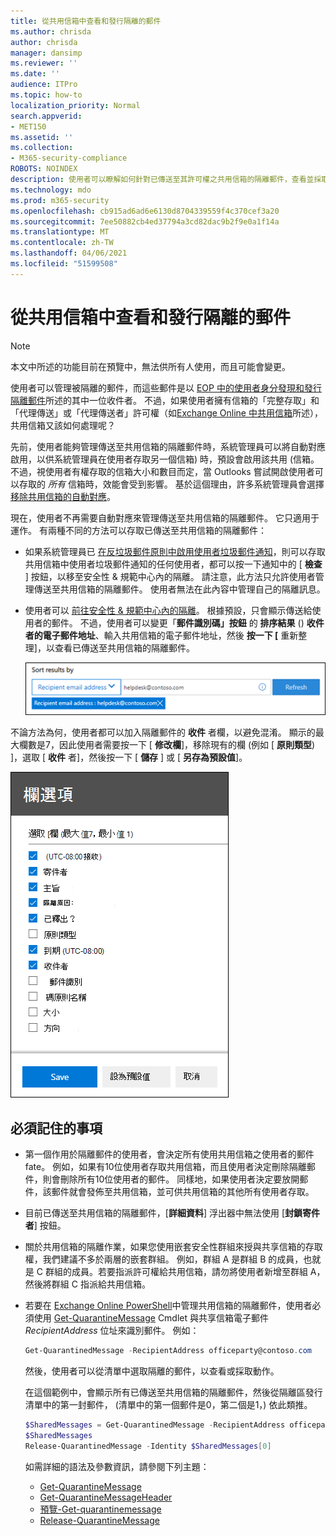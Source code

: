 ```yaml
---
title: 從共用信箱中查看和發行隔離的郵件
ms.author: chrisda
author: chrisda
manager: dansimp
ms.reviewer: ''
ms.date: ''
audience: ITPro
ms.topic: how-to
localization_priority: Normal
search.appverid:
- MET150
ms.assetid: ''
ms.collection:
- M365-security-compliance
ROBOTS: NOINDEX
description: 使用者可以瞭解如何針對已傳送至其許可權之共用信箱的隔離郵件，查看並採取行動。
ms.technology: mdo
ms.prod: m365-security
ms.openlocfilehash: cb915ad6ad6e6130d8704339559f4c370cef3a20
ms.sourcegitcommit: 7ee50882cb4ed37794a3cd82dac9b2f9e0a1f14a
ms.translationtype: MT
ms.contentlocale: zh-TW
ms.lasthandoff: 04/06/2021
ms.locfileid: "51599508"
---
```

# <a name="view-and-release-quarantined-messages-from-shared-mailboxes"></a>從共用信箱中查看和發行隔離的郵件

> [!NOTE]
> 本文中所述的功能目前在預覽中，無法供所有人使用，而且可能會變更。

使用者可以管理被隔離的郵件，而這些郵件是以 [EOP 中的使用者身分發現和發行隔離郵件](find-and-release-quarantined-messages-as-a-user.md)所述的其中一位收件者。 不過，如果使用者擁有信箱的「完整存取」和「代理傳送」或「代理傳送者」許可權（如[Exchange Online 中共用信箱](/exchange/collaboration-exo/shared-mailboxes)所述），共用信箱又該如何處理呢？

先前，使用者能夠管理傳送至共用信箱的隔離郵件時，系統管理員可以將自動對應啟用，以供系統管理員在使用者存取另一個信箱) 時，預設會啟用該共用 (信箱。 不過，視使用者有權存取的信箱大小和數目而定，當 Outlooks 嘗試開啟使用者可以存取的 *所有* 信箱時，效能會受到影響。 基於這個理由，許多系統管理員會選擇 [移除共用信箱的自動對應](/outlook/troubleshoot/profiles-and-accounts/remove-automapping-for-shared-mailbox)。

現在，使用者不再需要自動對應來管理傳送至共用信箱的隔離郵件。 它只適用于運作。 有兩種不同的方法可以存取已傳送至共用信箱的隔離郵件：

- 如果系統管理員已 [在反垃圾郵件原則中啟用使用者垃圾郵件通知](configure-your-spam-filter-policies.md#configure-end-user-spam-notifications)，則可以存取共用信箱中使用者垃圾郵件通知的任何使用者，都可以按一下通知中的 [ **檢查** ] 按鈕，以移至安全性 & 規範中心內的隔離。 請注意，此方法只允許使用者管理傳送至共用信箱的隔離郵件。 使用者無法在此內容中管理自己的隔離訊息。

- 使用者可以 [前往安全性 & 規範中心內的隔離](find-and-release-quarantined-messages-as-a-user.md)。 根據預設，只會顯示傳送給使用者的郵件。 不過，使用者可以變更「**郵件識別碼」按鈕** 的 **排序結果** () **收件者的電子郵件地址**、輸入共用信箱的電子郵件地址，然後 **按一下 [** 重新整理]，以查看已傳送至共用信箱的隔離郵件。

  ![根據收件者電子郵件地址排序隔離的郵件。](../../media/quarantine-sort-results-by-recipient-email-address.png)

不論方法為何，使用者都可以加入隔離郵件的 **收件** 者欄，以避免混淆。 顯示的最大欄數是7，因此使用者需要按一下 [ **修改欄**]，移除現有的欄 (例如 [ **原則類型**) ]，選取 [ **收件** 者]，然後按一下 [ **儲存** ] 或 [ **另存為預設值**]。

  ![移除 [原則類型] 欄，並將 [收件者] 欄新增至隔離區。](../../media/quarantine-add-recipient-column.png)

## <a name="things-to-keep-in-mind"></a>必須記住的事項

- 第一個作用於隔離郵件的使用者，會決定所有使用共用信箱之使用者的郵件 fate。 例如，如果有10位使用者存取共用信箱，而且使用者決定刪除隔離郵件，則會刪除所有10位使用者的郵件。 同樣地，如果使用者決定要放開郵件，該郵件就會發佈至共用信箱，並可供共用信箱的其他所有使用者存取。

- 目前已傳送至共用信箱的隔離郵件，[**詳細資料**] 浮出器中無法使用 [**封鎖寄件者**] 按鈕。

- 關於共用信箱的隔離作業，如果您使用嵌套安全性群組來授與共享信箱的存取權，我們建議不多於兩層的嵌套群組。 例如，群組 A 是群組 B 的成員，也就是 C 群組的成員。若要指派許可權給共用信箱，請勿將使用者新增至群組 A，然後將群組 C 指派給共用信箱。  

- 若要在 [Exchange Online PowerShell](/powershell/exchange/connect-to-exchange-online-powershell)中管理共用信箱的隔離郵件，使用者必須使用 [Get-QuarantineMessage](/powershell/module/exchange/get-quarantinemessage) Cmdlet 與共享信箱電子郵件 _RecipientAddress_ 位址來識別郵件。 例如：

  ```powershell
  Get-QuarantinedMessage -RecipientAddress officeparty@contoso.com
  ```

  然後，使用者可以從清單中選取隔離的郵件，以查看或採取動作。

  在這個範例中，會顯示所有已傳送至共用信箱的隔離郵件，然後從隔離區發行清單中的第一封郵件， (清單中的第一個郵件是0，第二個是1，) 依此類推。

  ```powershell
  $SharedMessages = Get-QuarantinedMessage -RecipientAddress officeparty@contoso.com | select -ExpandProperty Identity
  $SharedMessages
  Release-QuarantinedMessage -Identity $SharedMessages[0]
  ```

  如需詳細的語法及參數資訊，請參閱下列主題：

  - [Get-QuarantineMessage](/powershell/module/exchange/get-quarantinemessage)
  - [Get-QuarantineMessageHeader](/powershell/module/exchange/get-quarantinemessageheader)
  - [預覽-Get-quarantinemessage](/powershell/module/exchange/preview-quarantinemessage)
  - [Release-QuarantineMessage](/powershell/module/exchange/release-quarantinemessage)
